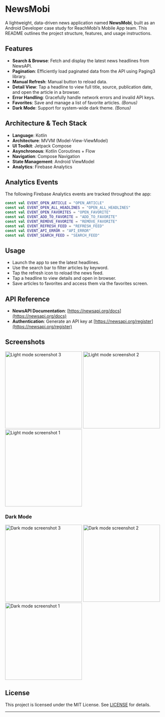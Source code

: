 # NewsMobi

A lightweight, data-driven news application named **NewsMobi**, built as an Android Developer case study for ReachMobi’s Mobile App team. This README outlines the project structure, features, and usage instructions.


## Features

- **Search & Browse**: Fetch and display the latest news headlines from NewsAPI.
- **Pagination**: Efficiently load paginated data from the API using Paging3 library.
- **Manual Refresh**: Manual button to reload data.
- **Detail View**: Tap a headline to view full title, source, publication date, and open the article in a browser.
- **Error Handling**: Gracefully handle network errors and invalid API keys.
- **Favorites**: Save and manage a list of favorite articles. *(Bonus)*
- **Dark Mode**: Support for system-wide dark theme. *(Bonus)*

## Architecture & Tech Stack

- **Language**: Kotlin
- **Architecture**: MVVM (Model-View-ViewModel)
- **UI Toolkit**: Jetpack Compose
- **Asynchronous**: Kotlin Coroutines + Flow
- **Navigation**: Compose Navigation
- **State Management**: Android ViewModel
- **Analytics**: Firebase Analytics

## Analytics Events

The following Firebase Analytics events are tracked throughout the app:

```kotlin
const val EVENT_OPEN_ARTICLE = "OPEN_ARTICLE"
const val EVENT_OPEN_ALL_HEADLINES = "OPEN_ALL_HEADLINES"
const val EVENT_OPEN_FAVORITES = "OPEN_FAVORITE"
const val EVENT_ADD_TO_FAVORITE = "ADD_TO_FAVORITE"
const val EVENT_REMOVE_FAVORITE = "REMOVE_FAVORITE"
const val EVENT_REFRESH_FEED = "REFRESH_FEED"
const val EVENT_API_ERROR = "API_ERROR"
const val EVENT_SEARCH_FEED = "SEARCH_FEED"
```

## Usage

- Launch the app to see the latest headlines.
- Use the search bar to filter articles by keyword.
- Tap the refresh icon to reload the news feed.
- Tap a headline to view details and open in browser.
- Save articles to favorites and access them via the favorites screen.

## API Reference

- **NewsAPI Documentation**: [https://newsapi.org/docs](https://newsapi.org/docs)
- **Authentication**: Generate an API key at [https://newsapi.org/register](https://newsapi.org/register)

## Screenshots
<img src="https://github.com/user-attachments/assets/b5917727-c05e-4f91-b11f-e3adec974bb5" alt="Light mode screenshot 3" width="250" />
<img src="https://github.com/user-attachments/assets/64e5e267-9c01-4cd8-b2f3-8b6bd81ea4a0" alt="Light mode screenshot 2" width="250"/>
<img src="https://github.com/user-attachments/assets/82c86c53-86d8-4667-bc40-51b334b85697" alt="Light mode screenshot 1" width="250"/>


### Dark Mode 


<img src="https://github.com/user-attachments/assets/b81eab09-133d-413e-bf62-6474dc644496" alt="Dark mode screenshot 3" width="250"/>
<img src="https://github.com/user-attachments/assets/a145d284-91ee-4425-9246-6b9ccd788a55" alt="Dark mode screenshot 2" width="250"/>
<img src="https://github.com/user-attachments/assets/ca461345-85b6-4509-9a66-34a27601efe0" alt="Dark mode screenshot 1" width="250"/>






## License

This project is licensed under the MIT License. See [LICENSE](LICENSE) for details.

---
